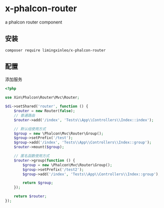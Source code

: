 # x-phalcon-router
a phalcon router component

## 安装
`composer require limingxinleo/x-phalcon-router`

## 配置
添加服务
~~~php
<?php
 
use Xin\Phalcon\Router\Mvc\Router;

$di->setShared('router', function () {
    $router = new Router(false);
    // 普通路由
    $router->add('/index', 'Tests\\App\\Controllers\\Index::index');

    // 默认组使用方式
    $group = new \Phalcon\Mvc\Router\Group();
    $group->setPrefix('/test');
    $group->add('/index', 'Tests\\App\\Controllers\\Index::group');
    $router->mount($group);

    // 匿名函数使用方式
    $router->group(function () {
        $group = new \Phalcon\Mvc\Router\Group();
        $group->setPrefix('/test2');
        $group->add('/index', 'Tests\\App\\Controllers\\Index::group');

        return $group;
    });

    return $router;
});
~~~